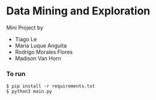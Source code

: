 # Data Mining and Exploration

Mini Project by 
- Tiago Le
- Maria Luque Anguita
- Rodrigo Morales Flores
- Madison Van Horn

### To run 
``` 
$ pip install -r requirements.txt
$ python3 main.py
```